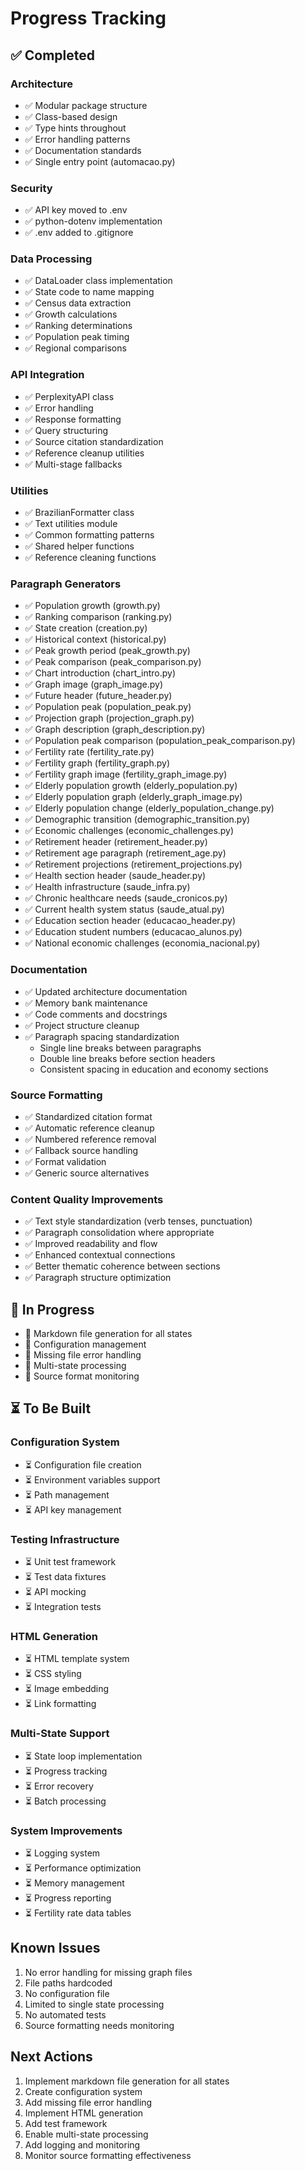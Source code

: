 # Progress Tracking

## ✅ Completed

### Architecture
- ✅ Modular package structure
- ✅ Class-based design
- ✅ Type hints throughout
- ✅ Error handling patterns
- ✅ Documentation standards
- ✅ Single entry point (automacao.py)

### Security
- ✅ API key moved to .env
- ✅ python-dotenv implementation
- ✅ .env added to .gitignore

### Data Processing
- ✅ DataLoader class implementation
- ✅ State code to name mapping
- ✅ Census data extraction
- ✅ Growth calculations
- ✅ Ranking determinations
- ✅ Population peak timing
- ✅ Regional comparisons

### API Integration
- ✅ PerplexityAPI class
- ✅ Error handling
- ✅ Response formatting
- ✅ Query structuring
- ✅ Source citation standardization
- ✅ Reference cleanup utilities
- ✅ Multi-stage fallbacks

### Utilities
- ✅ BrazilianFormatter class
- ✅ Text utilities module
- ✅ Common formatting patterns
- ✅ Shared helper functions
- ✅ Reference cleaning functions

### Paragraph Generators
- ✅ Population growth (growth.py)
- ✅ Ranking comparison (ranking.py)
- ✅ State creation (creation.py)
- ✅ Historical context (historical.py)
- ✅ Peak growth period (peak_growth.py)
- ✅ Peak comparison (peak_comparison.py)
- ✅ Chart introduction (chart_intro.py)
- ✅ Graph image (graph_image.py)
- ✅ Future header (future_header.py)
- ✅ Population peak (population_peak.py)
- ✅ Projection graph (projection_graph.py)
- ✅ Graph description (graph_description.py)
- ✅ Population peak comparison (population_peak_comparison.py)
- ✅ Fertility rate (fertility_rate.py)
- ✅ Fertility graph (fertility_graph.py)
- ✅ Fertility graph image (fertility_graph_image.py)
- ✅ Elderly population growth (elderly_population.py)
- ✅ Elderly population graph (elderly_graph_image.py)
- ✅ Elderly population change (elderly_population_change.py)
- ✅ Demographic transition (demographic_transition.py)
- ✅ Economic challenges (economic_challenges.py)
- ✅ Retirement header (retirement_header.py)
- ✅ Retirement age paragraph (retirement_age.py)
- ✅ Retirement projections (retirement_projections.py)
- ✅ Health section header (saude_header.py)
- ✅ Health infrastructure (saude_infra.py)
- ✅ Chronic healthcare needs (saude_cronicos.py)
- ✅ Current health system status (saude_atual.py)
- ✅ Education section header (educacao_header.py)
- ✅ Education student numbers (educacao_alunos.py)
- ✅ National economic challenges (economia_nacional.py)

### Documentation
- ✅ Updated architecture documentation
- ✅ Memory bank maintenance
- ✅ Code comments and docstrings
- ✅ Project structure cleanup
- ✅ Paragraph spacing standardization
  - Single line breaks between paragraphs
  - Double line breaks before section headers
  - Consistent spacing in education and economy sections

### Source Formatting
- ✅ Standardized citation format
- ✅ Automatic reference cleanup
- ✅ Numbered reference removal
- ✅ Fallback source handling
- ✅ Format validation
- ✅ Generic source alternatives

### Content Quality Improvements
- ✅ Text style standardization (verb tenses, punctuation)
- ✅ Paragraph consolidation where appropriate
- ✅ Improved readability and flow
- ✅ Enhanced contextual connections
- ✅ Better thematic coherence between sections
- ✅ Paragraph structure optimization

## 🔄 In Progress
- 🔄 Markdown file generation for all states
- 🔄 Configuration management
- 🔄 Missing file error handling
- 🔄 Multi-state processing
- 🔄 Source format monitoring

## ⏳ To Be Built

### Configuration System
- ⏳ Configuration file creation
- ⏳ Environment variables support
- ⏳ Path management
- ⏳ API key management

### Testing Infrastructure
- ⏳ Unit test framework
- ⏳ Test data fixtures
- ⏳ API mocking
- ⏳ Integration tests

### HTML Generation
- ⏳ HTML template system
- ⏳ CSS styling
- ⏳ Image embedding
- ⏳ Link formatting

### Multi-State Support
- ⏳ State loop implementation
- ⏳ Progress tracking
- ⏳ Error recovery
- ⏳ Batch processing

### System Improvements
- ⏳ Logging system
- ⏳ Performance optimization
- ⏳ Memory management
- ⏳ Progress reporting
- ⏳ Fertility rate data tables

## Known Issues
1. No error handling for missing graph files
2. File paths hardcoded
3. No configuration file
4. Limited to single state processing
5. No automated tests
6. Source formatting needs monitoring

## Next Actions
1. Implement markdown file generation for all states
2. Create configuration system
3. Add missing file error handling
4. Implement HTML generation
5. Add test framework
6. Enable multi-state processing
7. Add logging and monitoring
8. Monitor source formatting effectiveness

